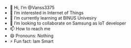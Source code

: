 - 👋 Hi, I’m @Vanss3375
- 👀 I’m interested in Internet of Things
- 🌱 I’m currently learning at BINUS Univesiry
- 💞️ I’m looking to collaborate on Samsung as IoT developer
- 📫 How to reach me 
- 😄 Pronouns: Nothing
- ⚡ Fun fact: Iam Smart

<!---
Vanss3375/Vanss3375 is a ✨ special ✨ repository because its `README.md` (this file) appears on your GitHub profile.
You can click the Preview link to take a look at your changes.
--->

